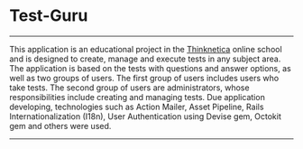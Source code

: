 # Test-Guru
___
This application is an educational project in the [Thinknetica](https://thinknetica.com/?target=_blank) online school and is designed to create, manage and execute tests in any subject area. The application is based on the tests  with questions and answer options, as well as two groups of users. The first group of users includes users who take tests. The second group of users are administrators, whose responsibilities include creating and managing tests.
Due application developing, technologies such as Action Mailer, Asset Pipeline, Rails Internationalization (I18n), User Authentication using Devise gem, Octokit gem and others were used.
___